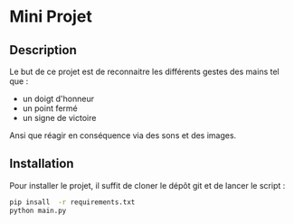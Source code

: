 # Mini Projet

## Description

Le but de ce projet est de reconnaitre les différents gestes des mains tel que :
- un doigt d'honneur
- un point fermé
- un signe de victoire

Ansi que réagir en conséquence via des sons et des images.

## Installation

Pour installer le projet, il suffit de cloner le dépôt git et de lancer le script  :

```bash
pip insall  -r requirements.txt
python main.py
```